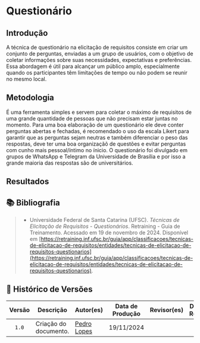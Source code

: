 # Questionário

## Introdução
A técnica de questionário na elicitação de requisitos consiste em criar um conjunto de perguntas, enviadas a um grupo de usuários, com o objetivo de coletar informações sobre suas necessidades, expectativas e preferências. Essa abordagem é útil para alcançar um público amplo, especialmente quando os participantes têm limitações de tempo ou não podem se reunir no mesmo local.

## Metodologia

É uma ferramenta simples e servem para coletar o máximo de requisitos de uma grande quantidade de pessoas que não precisam estar juntas no momento. Para uma boa elaboração de um questionário ele deve conter perguntas abertas e fechadas, é recomendado o uso da escala Likert para garantir que as perguntas sejam neutras e também diferenciar o peso das respostas, deve ter uma boa organizaçãõ de questões e evitar perguntas com cunho mais pessoal/íntimo no ínicio. O questionário foi divulgado em grupos de WhatsApp e Telegram da Universidade de Brasília e por isso a grande maioria das respostas são de universitários. 

## Resultados

## 📚 Bibliografia
> - Universidade Federal de Santa Catarina (UFSC). *Técnicas de Elicitação de Requisitos - Questionários*. Retraining - Guia de Treinamento. Acessado em 19 de novembro de 2024. Disponível em [https://retraining.inf.ufsc.br/guia/app/classificacoes/tecnicas-de-elicitacao-de-requisitos/entidades/tecnicas-de-elicitacao-de-requisitos-questionarios](https://retraining.inf.ufsc.br/guia/app/classificacoes/tecnicas-de-elicitacao-de-requisitos/entidades/tecnicas-de-elicitacao-de-requisitos-questionarios).

## 📑 Histórico de Versões

| Versão | Descrição | Autor(es) | Data de Produção | Revisor(es) | Data de Revisão | 
| :----: | --------- | --------- | :--------------: | ----------- | :-------------: |
| `1.0`  | Criação do documento. | [Pedro Lopes](https://github.com/pLopess) | 19/11/2024 |  |  |